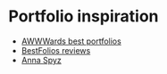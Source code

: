 # Portfolio inspiration

- [AWWWards best portfolios](https://www.awwwards.com/websites/portfolio/)
- [BestFolios reviews](https://www.bestfolios.com/home)
- [Anna Spyz](http://annaspysz.com/)